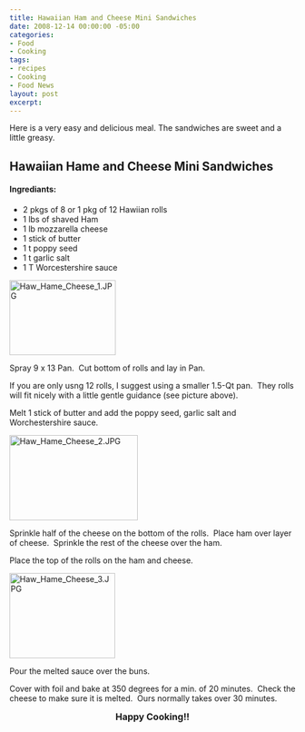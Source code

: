 ```yaml
---
title: Hawaiian Ham and Cheese Mini Sandwiches
date: 2008-12-14 00:00:00 -05:00
categories:
- Food
- Cooking
tags:
- recipes
- Cooking
- Food News
layout: post
excerpt: 
---
```


Here is a very easy and delicious meal. The sandwiches are sweet and a little greasy.
<h2>Hawaiian Hame and Cheese Mini Sandwiches</h2>
<h4>Ingrediants:</h4>
<ul>
	<li>2 pkgs of 8 or 1 pkg of 12 Hawiian rolls</li>
	<li>1 lbs of shaved Ham</li>
	<li>1 lb mozzarella cheese</li>
	<li>1 stick of butter</li>
	<li>1 t poppy seed</li>
	<li>1 t garlic salt</li>
	<li>1 T Worcestershire sauce</li>
</ul>
<img class="s3-img alignnone" style="border: 0pt none;" src="http://techcook.s3.amazonaws.com/Haw_Hame_Cheese_1.JPG" border="0" alt="Haw_Hame_Cheese_1.JPG" width="187" height="132" />

Spray 9 x 13 Pan.&nbsp; Cut bottom of rolls and lay in Pan.

If you are only usng 12 rolls, I suggest using a smaller 1.5-Qt pan.&nbsp; They rolls will fit nicely with a little gentle guidance (see picture above).

Melt 1 stick of butter and add the poppy seed, garlic salt and Worchestershire sauce.

<img class="s3-img" style="border: 0pt none;" src="http://techcook.s3.amazonaws.com/Haw_Hame_Cheese_2.JPG" border="0" alt="Haw_Hame_Cheese_2.JPG" width="226" height="150" />

Sprinkle half of the cheese on the bottom of the rolls.&nbsp; Place ham over layer of cheese.&nbsp; Sprinkle the rest of the cheese over the ham.

Place the top of the rolls on the ham and cheese.

<img class="s3-img" style="border: 0pt none;" src="http://techcook.s3.amazonaws.com/Haw_Hame_Cheese_3.JPG" border="0" alt="Haw_Hame_Cheese_3.JPG" width="186" height="150" />

Pour the melted sauce over the buns.

Cover with foil and bake at 350 degrees for a min. of 20 minutes.&nbsp; Check the cheese to make sure it is melted.&nbsp; Ours normally takes over 30 minutes.
<p style="text-align: center;"><span style="font-size: medium;"><strong>Happy Cooking!!</strong></span></p>
